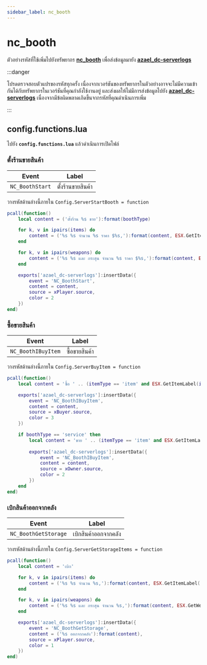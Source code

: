 ```yaml
---
sidebar_label: nc_booth
---
```


# nc_booth

ตัวอย่างรหัสที่ใช้เพิ่มไปยังทรัพยากร **[nc_booth](https://fivem.nc-developer.com/product/61f9514e3a55f)** เพื่อส่งข้อมูลมายัง **[azael_dc-serverlogs](../../)**

:::danger

โปรดตรวจสอบตัวแปรของรหัสทุกครั้ง เนื่องจากเวอร์ชันของทรัพยากรในตัวอย่างอาจจะไม่มีความเข้ากันได้กับทรัพยากรในเวอร์ชันที่คุณกำลังใช้งานอยู่ และส่งผลให้ไม่มีการส่งข้อมูลไปยัง **[azael_dc-serverlogs](../../)** เนื่องจากมีข้อผิดพลาดเกิดขึ้นจากรหัสที่คุณดำเนินการเพิ่ม

:::

## config.functions.lua

ไปยัง **`config.functions.lua`** แล้วดำเนินการเปิดไฟล์

### ตั้งร้านขายสินค้า

| Event                                  | Label
|----------------------------------------|----------------------------------------
| `NC_BoothStart`                        | ตั้งร้านขายสินค้า

วางรหัสด้านล่างนี้ภายใน `Config.ServerStartBooth = function`

```lua
pcall(function()
	local content = ('ตั้งร้าน %s ขาย'):format(boothType)

	for k, v in ipairs(items) do
		content = ('%s %s จำนวน %s ราคา $%s,'):format(content, ESX.GetItemLabel(k), v.count, ESX.Math.GroupDigits(v.price))
	end

	for k, v in ipairs(weapons) do
		content = ('%s %s และ กระสุน จำนวน %s ราคา $%s,'):format(content, ESX.GetWeaponLabel(k), v.ammo, ESX.Math.GroupDigits(v.price))
	end

	exports['azael_dc-serverlogs']:insertData({
		event = 'NC_BoothStart',
		content = content,
		source = xPlayer.source,
		color = 2
	})
end)
```

### ซื้อขายสินค้า

| Event                                  | Label
|----------------------------------------|----------------------------------------
| `NC_BoothIBuyItem`                     | ซื้อขายสินค้า

วางรหัสด้านล่างนี้ภายใน `Config.ServerBuyItem = function`

```lua
pcall(function()
	local content = 'ซื้อ ' .. (itemType == 'item' and ESX.GetItemLabel(itemName) or ESX.GetWeaponLabel(itemName)) .. '' .. (itemType == 'weapon' and ' และ กระสุน' or '') .. ' จำนวน ' .. (itemCount or 0) .. '' .. (boothType == 'service' and ' จาก ' .. xOwner.name or '') .. ' เสียค่าใช้จ่าย ' .. accountBuyType .. ' จำนวน $' .. ESX.Math.GroupDigits(buyPrice) .. ' (Type: ' .. boothType .. ')'

	exports['azael_dc-serverlogs']:insertData({
		event = 'NC_BoothIBuyItem',
		content = content,
		source = xBuyer.source,
		color = 3
	})

	if boothType == 'service' then
		local content = 'ขาย ' .. (itemType == 'item' and ESX.GetItemLabel(itemName) or ESX.GetWeaponLabel(itemName)) .. '' .. (itemType == 'weapon' and ' และ กระสุน' or '') .. ' จำนวน ' .. (itemCount or 0) .. ' ให้กับ ' .. xBuyer.name .. ' ได้รับ ' .. accountSellType .. ' จำนวน $' .. ESX.Math.GroupDigits(buyPrice) .. ' หักค่าธรรมเนียม ' .. commission .. '% คงเหลือ $' .. ESX.Math.GroupDigits(netPrice) .. ' (Type: ' .. boothType .. ')'
		
		exports['azael_dc-serverlogs']:insertData({
			event = 'NC_BoothIBuyItem',
			content = content,
			source = xOwner.source,
			color = 2
		})
	end
end)
```

###  เบิกสินค้าออกจากคลัง

| Event                                  | Label
|----------------------------------------|----------------------------------------
| `NC_BoothGetStorage`                   | เบิกสินค้าออกจากคลัง

วางรหัสด้านล่างนี้ภายใน `Config.ServerGetStorageItems = function`

```lua
pcall(function()
	local content = 'เบิก'

	for k, v in ipairs(items) do
		content = ('%s %s จำนวน %s,'):format(content, ESX.GetItemLabel(k), v)
	end

	for k, v in ipairs(weapons) do
		content = ('%s %s และ กระสุน จำนวน %s,'):format(content, ESX.GetWeaponLabel(k), v)
	end

	exports['azael_dc-serverlogs']:insertData({
		event = 'NC_BoothGetStorage',
		content = ('%s ออกจากคลัง'):format(content),
		source = xPlayer.source,
		color = 1
	})
end)
```
